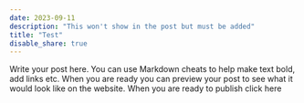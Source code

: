 ```yaml
---
date: 2023-09-11
description: "This won't show in the post but must be added"
title: "Test"
disable_share: true
---
```


Write your post here. You can use Markdown cheats to help make text bold, add links etc.
When you are ready you can preview your post to see what it would look like on the website.
When you are ready to publish click here
